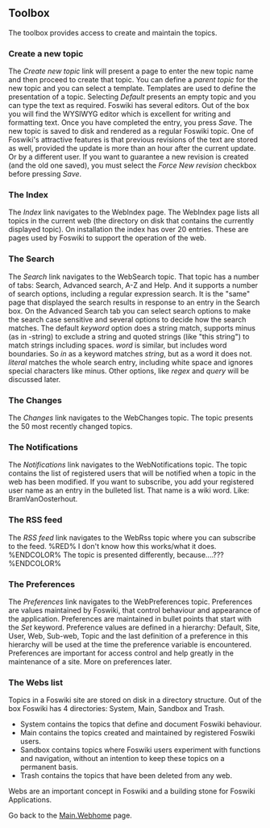 ## Toolbox
The toolbox provides access to create and maintain the topics.

### Create a new topic
The _Create new topic_ link will present a page to enter the new topic name and then proceed to create that topic.
You can define a _parent topic_ for the new topic and you can select a template. Templates are used to define the presentation of a topic.
Selecting _Default_ presents an empty topic and you can type the text as required. Foswiki has several editors.
Out of the box you will find the WYSIWYG editor which is excellent for writing and formatting text.
Once you have completed the entry, you press _Save_. The new topic is saved to disk and rendered as a regular Foswiki topic.
One of Foswiki's attractive features is that previous revisions of the text are stored as well,
provided the update is more than an hour after the current update. Or by a different user.
If you want to guarantee a new revision is created (and the old one saved),
you must select the _Force New revision_ checkbox before pressing _Save_.

### The Index
The _Index_ link navigates to the WebIndex page.
The WebIndex page lists all topics in the current web (the directory on disk that contains the currently displayed topic).
On installation the index has over 20 entries. These are pages used by Foswiki to support the operation of the web.

### The Search
The _Search_ link navigates to the WebSearch topic.
That topic has a number of tabs: Search, Advanced search, A-Z and Help.
And it supports a number of search options, including a regular expression search.
It is the "same" page that displayed the search results in response to an entry in the Search box.
On the Advanced Search tab you can select search options to make the search case sensitive and several options to decide how the search matches.
The default _keyword_ option does a string match, supports minus (as in -string) to exclude a string and quoted strings
(like "this string") to match strings including spaces. _word_ is similar, but includes word boundaries.
So _in_ as a keyword matches _string_, but as a word it does not. _literal_ matches the whole search entry,
including white space and ignores special characters like minus. Other options, like _regex_ and _query_ will be discussed later.

### The Changes
The _Changes_ link navigates to  the WebChanges topic. The topic presents the 50 most recently changed topics.

### The Notifications
The _Notifications_ link navigates to  the WebNotifications topic.
The topic contains the list of registered users that will be notified when a topic in the web has been modified.
If you want to subscribe, you add your registered user name as an entry in the bulleted list.
That name is a wiki word. Like: BramVanOosterhout.

### The RSS feed
The _RSS feed_ link navigates to the WebRss topic where you can subscribe to the feed.
%RED% I don't know how this works/what it does. %ENDCOLOR% The topic is presented differently, because....???
%ENDCOLOR%

### The Preferences
The _Preferences_ link navigates to the WebPreferences topic.
Preferences are values maintained by Foswiki, that control behaviour and appearance of the application.
Preferences are maintained in bullet points that start with the _Set_ keyword.
Preference values are defined in a hierarchy: Default, Site, User, Web, Sub-web, Topic
and the last definition of a preference in this hierarchy will be used at the time the preference variable is encountered.
Preferences are important for access control and help greatly in the maintenance of a site. More on preferences later. 

### The Webs list
Topics in a  Foswiki site are stored on disk in a directory structure.
Out of the box Foswiki has 4 directories: System, Main, Sandbox and Trash.
*   System contains the topics that define and document Foswiki behaviour.
*   Main contains the topics created and maintained by registered Foswiki users.
*   Sandbox contains topics where Foswiki users experiment with functions and navigation, without an intention to keep these topics on a permanent basis.
*   Trash contains the topics that have been deleted from any web.

Webs are an important concept in Foswiki and a building stone for Foswiki Applications.

Go back to the [Main.Webhome](https://[[HOST_SUBDOMAIN]]-80-[[KATACODA_HOST]].environments.katacoda.com/foswiki) page.

